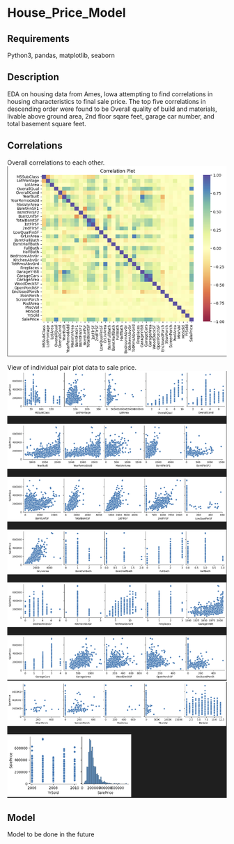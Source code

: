 # House_Price_Model

## Requirements
Python3, pandas, matplotlib, seaborn

## Description
EDA on housing data from Ames, Iowa attempting to find correlations in housing characteristics to final sale price. The top five correlations in descending order were found to be Overall quality of build and materials, livable above ground area, 2nd floor sqare feet, garage car number, and total basement square feet. 

## Correlations 
Overall correlations to each other.
![Alt text](housecorr.png)

View of individual pair plot data to sale price. 
![Alt text](pairplot.png)
![Alt text](pariplot2.png)


## Model 
Model to be done in the future
